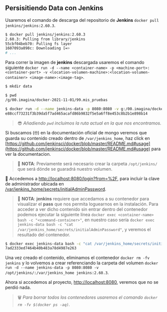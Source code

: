 ## Persisitiendo Data con Jenkins

Usaremos el comando de descarga del repositorio de **Jenkins** `docker pull jenkins/jenkins:2.60.3`.

```bash
$ docker pull jenkins/jenkins:2.60.3
2.60.3: Pulling from library/jenkins
55cbf04beb70: Pulling fs layer
1607093a898c: Downloading [=>                                                 ]  340.9kB/10.74MB
# ...
```

Para correr la imagen de **jenkins** descargada usaremos el comando siguiente `docker run -d --name <container-name> -p <machine-port>:<container-port> -v <location-volumen-machine>:<location-volumen-container> <image-name>:<image-tag>`.

```bash
$ mkdir data

$ pwd
/g/00.imagina/docker-2021-11-01/99.mis_pruebas

$ docker run -d --name jenkins-data -p 8080:8080 -v g:/00.imagina/docker-2021-11-01/99.mis_pruebas/data:/var/jenkins_home jenkins/jenkins:2.60.3
e88ccf73231f3b39da5f7ad465acafd86b9832f5e5a6ff8e453c8b2b1e898b14
```

> 😎 _Añadiendo `pwd` incluimos la ruta actual en la que nos encontramos._

Si buscamos (🤓) en la documentación oficial de mongo veremos que guarda su contenido creado dentro de `/var/jenkins_home`, haz click en [https://github.com/jenkinsci/docker/blob/master/README.md#usage](https://github.com/jenkinsci/docker/blob/master/README.md#usage) para ver la documentacion.

> 📝 **NOTA**: Previamente será necesario crear la carpeta `/opt/jenkins/` que será dónde se guaradrá nuestro volumen.

🏃 Accedemos a [http://localhost:8080/login?from=%2F](http://localhost:8080/login?from=%2F), para incluir la clave de administrador ubicada en [/var/jenkins_home/secrets/initialAdminPassword](/var/jenkins_home/secrets/initialAdminPassword).

> 📝 **NOTA**: **jenkins** requiere que accedamos a su contenedor para visualizar el **pass** que nos permita loguearnos en la instalación. Para acceder a ver dicho contenido sin entrar dentro del contenedor podemos ejecutar la siguiente línea `docker exec <container-name> bash -c "<command-container>"`, en nuestro caso sería `docker exec jenkins-data bash -c "cat /var/jenkins_home/secrets/initialAdminPassword"`, y veremos el resultado del contenedor.

```bash
$ docker exec jenkins-data bash -c "cat /var/jenkins_home/secrets/initialAdminPassword"
7ad2333ed7464b40b483a78d4987e263
```

Una vez creado el contenido, eliminamos el contenedor `docker rm -fv jenkins` y lo volvemos a crear referenciando la carpeta del volumen `docker run -d --name jenkins-data -p 8080:8080 -v /opt/jenkins/:/var/jenkins_home jenkins:2.60.3`. 

Ahora si accedemos al proyecto, [http://localhost:8080](http://localhost:8080), veremos que no se perdió nada.

> 🗑️ _Para borrar todos los contenedores usaremos el comando `docker rm -fv $(docker ps -aq)`._
